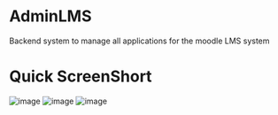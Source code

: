 # AdminLMS
Backend system to manage all applications for the moodle LMS system

# Quick ScreenShort
![image](https://user-images.githubusercontent.com/42572223/88814135-05d21e00-d1ba-11ea-975f-bd09ec74152a.png)
![image](https://user-images.githubusercontent.com/42572223/88814165-0e2a5900-d1ba-11ea-8967-e32bea74168d.png)
![image](https://user-images.githubusercontent.com/42572223/88814173-11bde000-d1ba-11ea-9cdc-8b88744dcb53.png)
